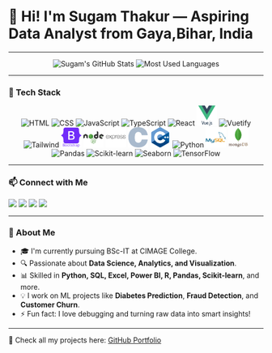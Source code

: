 # 👋 Hi! I'm Sugam Thakur — Aspiring Data Analyst from Gaya,Bihar, India

---

<p align="center">
  <img src="https://github-readme-stats.vercel.app/api?username=sugam-100&show_icons=true&theme=radical" alt="Sugam's GitHub Stats" height="165">
  <img src="https://github-readme-stats.vercel.app/api/top-langs/?username=sugam-100&layout=compact&theme=radical" alt="Most Used Languages" height="165">
</p>

---

### 🚀 Tech Stack

<p align="center">
  <!-- Frontend -->
  <img src="https://cdn.jsdelivr.net/gh/devicons/devicon/icons/html5/html5-original.svg" height="40" width="40" alt="HTML" />
  <img src="https://cdn.jsdelivr.net/gh/devicons/devicon/icons/css3/css3-original.svg" height="40" width="40" alt="CSS" />
  <img src="https://cdn.jsdelivr.net/gh/devicons/devicon/icons/javascript/javascript-original.svg" height="40" width="40" alt="JavaScript" />
  <img src="https://cdn.jsdelivr.net/gh/devicons/devicon/icons/typescript/typescript-original.svg" height="40" width="40" alt="TypeScript" />
  <img src="https://cdn.jsdelivr.net/gh/devicons/devicon/icons/react/react-original.svg" height="40" width="40" alt="React" />
  <img src="https://raw.githubusercontent.com/devicons/devicon/master/icons/vuejs/vuejs-original-wordmark.svg" height="40" width="40" alt="Vue.js" />
  <img src="https://bestofjs.org/logos/vuetify.svg" height="40" width="40" alt="Vuetify" />
  <img src="https://www.vectorlogo.zone/logos/tailwindcss/tailwindcss-icon.svg" height="40" width="40" alt="Tailwind" />
  <img src="https://raw.githubusercontent.com/devicons/devicon/master/icons/bootstrap/bootstrap-plain-wordmark.svg" height="40" width="40" alt="Bootstrap" />

  <!-- Backend / Server-side -->
  <img src="https://raw.githubusercontent.com/devicons/devicon/master/icons/nodejs/nodejs-original-wordmark.svg" height="40" width="40" alt="Node.js" />
  <img src="https://raw.githubusercontent.com/devicons/devicon/master/icons/express/express-original-wordmark.svg" height="40" width="40" alt="Express.js" />

  <!-- Programming Languages -->
  <img src="https://raw.githubusercontent.com/devicons/devicon/master/icons/c/c-original.svg" height="40" width="40" alt="C" />
  <img src="https://raw.githubusercontent.com/devicons/devicon/master/icons/cplusplus/cplusplus-original.svg" height="40" width="40" alt="C++" />
  <img src="https://cdn.jsdelivr.net/gh/devicons/devicon/icons/python/python-original.svg" height="40" width="40" alt="Python" />

  <!-- Database / Data -->
  <img src="https://raw.githubusercontent.com/devicons/devicon/master/icons/mysql/mysql-original-wordmark.svg" height="40" width="40" alt="MySQL" />
  <img src="https://raw.githubusercontent.com/devicons/devicon/master/icons/mongodb/mongodb-original-wordmark.svg" height="40" width="40" alt="MongoDB" />

  <!-- Data Science / ML -->
  <img src="https://cdn.jsdelivr.net/gh/devicons/devicon/icons/pandas/pandas-original.svg" height="40" width="40" alt="Pandas" />
  <img src="https://upload.wikimedia.org/wikipedia/commons/0/05/Scikit_learn_logo_small.svg" height="40" width="40" alt="Scikit-learn" />
  <img src="https://seaborn.pydata.org/_images/logo-mark-lightbg.svg" height="40" width="40" alt="Seaborn" />
  <img src="https://www.vectorlogo.zone/logos/tensorflow/tensorflow-icon.svg" height="40" width="40" alt="TensorFlow" />
</p>


---

### 📫 Connect with Me

<p align="center">

  <a href="https://www.twitch.tv/" target="_blank"><img src="https://img.shields.io/badge/TWITCH-9146FF?style=for-the-badge&logo=twitch&logoColor=white" /></a>
  <a href="https://discord.com/" target="_blank"><img src="https://img.shields.io/badge/DISCORD-5865F2?style=for-the-badge&logo=discord&logoColor=white" /></a>
  <a href="mailto:sugamthakur5440@gmail.com"><img src="https://img.shields.io/badge/GMAIL-red?style=for-the-badge&logo=gmail&logoColor=white" /></a>
  <a href="https://www.linkedin.com/in/sugam-thakur-924379260/" target="_blank"><img src="https://img.shields.io/badge/LINKEDIN-blue?style=for-the-badge&logo=linkedin&logoColor=white" /></a>
</p>

---

### 🧠 About Me

- 🎓 I'm currently pursuing BSc-IT at CIMAGE College.
- 🔍 Passionate about **Data Science, Analytics, and Visualization**.
- 📊 Skilled in **Python, SQL, Excel, Power BI, R, Pandas, Scikit-learn**, and more.
- 💡 I work on ML projects like **Diabetes Prediction**, **Fraud Detection**, and **Customer Churn**.
- ⚡ Fun fact: I love debugging and turning raw data into smart insights!

---

📂 Check all my projects here: [GitHub Portfolio](https://github.com/Sugam-100)
